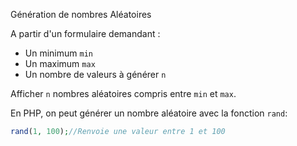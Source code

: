 Génération de nombres Aléatoires

A partir d'un formulaire demandant :

- Un minimum `min`
- Un maximum `max`
- Un nombre de valeurs à générer `n`

Afficher `n` nombres aléatoires compris entre `min` et `max`.

En PHP, on peut générer un nombre aléatoire avec la fonction `rand`:

```php
rand(1, 100);//Renvoie une valeur entre 1 et 100
```
